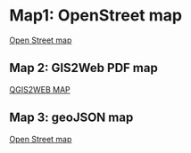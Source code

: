 # Map1: OpenStreet map

[Open Street map](OSM.html)

## Map 2: GIS2Web PDF map
[QGIS2WEB MAP](qgis2web/index.html)

## Map 3: geoJSON map
[Open Street map](Assignment3a.geojson)
